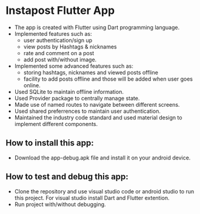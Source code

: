 # Instapost Flutter App

* The app is created with Flutter using Dart programming language.
* Implemented features such as:
    * user authentication/sign up
    * view posts by Hashtags & nicknames
    * rate and comment on a post
    * add post with/without image.
* Implemented some advanced features such as:
    * storing hashtags, nicknames and viewed posts offline
    * facility to add posts offline and those will be added when user goes online.
* Used SQLite to maintain offline information.
* Used Provider package to centrally manage state.
* Made use of named routes to navigate between different screens.
* Used shared preferrences to maintain user authentication.
* Maintained the industry code standard and used material design to implement different components.

## How to install this app:
* Download the app-debug.apk file and install it on your android device.

## How to test and debug this app:

* Clone the repository and use visual studio code or android studio to run this project. For visual studio install Dart and Flutter extention.
* Run project with/without debugging.
